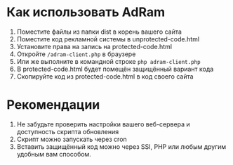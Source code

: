 # Как использовать AdRam

1. Поместите файлы из папки dist в корень вашего сайта
2. Поместите код рекламной системы в unprotected-code.html
3. Установите права на запись на protected-code.html
4. Откройте ```/adram-client.php``` в браузере
5. Или же выполните в командной строке ```php adram-client.php```
6. В protected-code.html будет помещён защищённый вариант кода
7. Скопируйте код из protected-code.html в код своего сайта

# Рекомендации

1. Не забудьте проверить настройки вашего веб-сервера и доступность скрипта обновления
2. Скрипт можно запускать через cron
3. Вставить защищённый код можно через SSI, PHP или любым другим удобным вам способом.